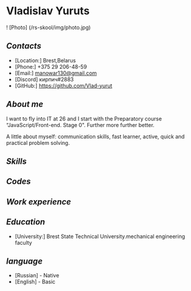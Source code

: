 #  **Vladislav Yuruts**

! [Photo] (/rs-skool/img/photo.jpg)

## *Contacts*
* [Location:] Brest,Belarus
* [Phone:] +375 29 206-48-59
* [Email:] manowar130@gmail.com
* [Discord] кирпич#2883
* [GitHub:] <https://github.com/Vlad-yurut>

## *About me*
I want to fly into IT at 26 and I start with the Preparatory course “JavaScript/Front-end. Stage 0". Further more further better.

A little about myself: communication skills, fast learner, active, quick and practical problem solving.

## *Skills*

## *Codes*

## *Work experience*

## *Education*
 * [University:] Brest State Technical University.mechanical engineering faculty

## *language*
* [Russian] - Native
* [English] - Basic